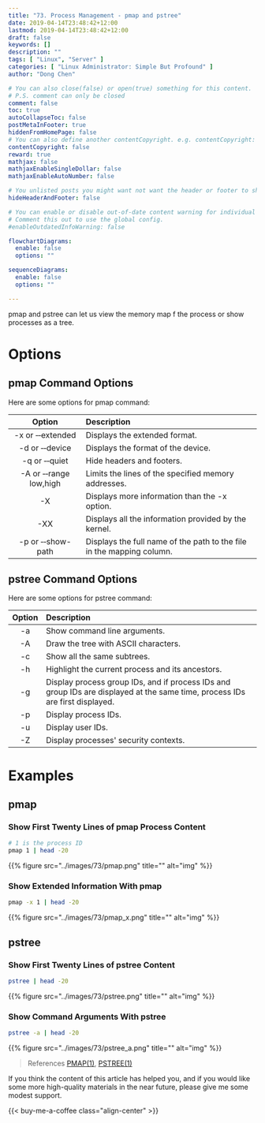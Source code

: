 ```yaml
---
title: "73. Process Management - pmap and pstree"
date: 2019-04-14T23:48:42+12:00
lastmod: 2019-04-14T23:48:42+12:00
draft: false
keywords: []
description: ""
tags: [ "Linux", "Server" ]
categories: [ "Linux Administrator: Simple But Profound" ]
author: "Dong Chen"

# You can also close(false) or open(true) something for this content.
# P.S. comment can only be closed
comment: false
toc: true
autoCollapseToc: false
postMetaInFooter: true
hiddenFromHomePage: false
# You can also define another contentCopyright. e.g. contentCopyright: "This is another copyright."
contentCopyright: false
reward: true
mathjax: false
mathjaxEnableSingleDollar: false
mathjaxEnableAutoNumber: false

# You unlisted posts you might want not want the header or footer to show
hideHeaderAndFooter: false

# You can enable or disable out-of-date content warning for individual post.
# Comment this out to use the global config.
#enableOutdatedInfoWarning: false

flowchartDiagrams:
  enable: false
  options: ""

sequenceDiagrams: 
  enable: false
  options: ""

---
```


pmap and pstree can let us view the memory map f the process or show processes as a tree.

<!--more-->

# Options

## pmap Command Options

Here are some options for pmap command:

| Option | Description |
|:---------------:|:---------------|
| -x or &#8209;&#8209;extended | Displays the extended format. |
| -d or &#8209;&#8209;device | Displays the format of the device. |
| -q or &#8209;&#8209;quiet | Hide headers and footers. |
| -A or &#8209;&#8209;range low,high | Limits the lines of the specified memory addresses. |
| -X | Displays more information than the -x option. |
| -XX | Displays all the information provided by the kernel. |
| -p or &#8209;&#8209;show-path | Displays the full name of the path to the file in the mapping column. |

## pstree Command Options

Here are some options for pstree command:

| Option | Description |
|:---------------:|:---------------|
| -a | Show command line arguments. |
| -A | Draw the tree with ASCII characters. |
| -c | Show all the same subtrees. |
| -h | Highlight the current process and its ancestors. |
| -g | Display process group IDs, and if process IDs and group IDs are displayed at the same time, process IDs are first displayed. |
| -p | Display process IDs.  |
| -u | Display user IDs. |
| -Z | Display processes' security contexts. |

# Examples

## pmap

### Show First Twenty Lines of pmap Process Content

```bash
# 1 is the process ID
pmap 1 | head -20
```

{{% figure src="../images/73/pmap.png" title="" alt="img" %}}

### Show Extended Information With pmap

```bash
pmap -x 1 | head -20
```

{{% figure src="../images/73/pmap_x.png" title="" alt="img" %}}

## pstree

### Show First Twenty Lines of pstree Content

```bash
pstree | head -20
```

{{% figure src="../images/73/pstree.png" title="" alt="img" %}}

### Show Command Arguments With pstree

```bash
pstree -a | head -20
```

{{% figure src="../images/73/pstree_a.png" title="" alt="img" %}}

> References
> [PMAP(1)](http://man7.org/linux/man-pages/man1/pmap.1.html),
> [PSTREE(1)](http://man7.org/linux/man-pages/man1/pstree.1.html)

If you think the content of this article has helped you, and if you would like some more high-quality materials in the near future, please give me some modest support.

<!-- Buy Me a Coffee Button -->
{{< buy-me-a-coffee class="align-center" >}}
